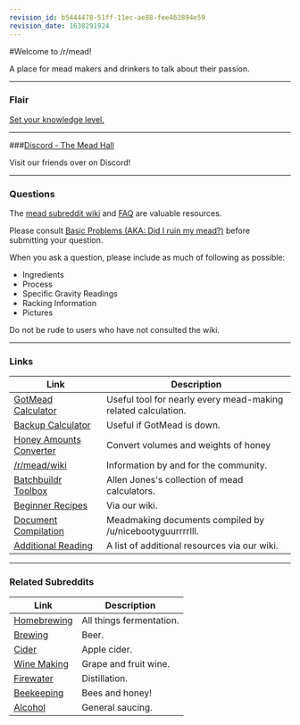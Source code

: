 ```yaml
---
revision_id: b5444478-51ff-11ec-ae88-fee462894e59
revision_date: 1638291924
---
```


#Welcome to /r/mead!

A place for mead makers and drinkers to talk about their passion.

---

### Flair

[Set your knowledge level.](http://www.reddit.com/r/mead/comments/ot32d/news_improvements_on_look_of_rmead/)

---

###[Discord - The Mead Hall](https://discord.gg/x6YHsWp) 

Visit our friends over on Discord!

---

### Questions

The [mead subreddit wiki](http://www.reddit.com/r/mead/wiki) and [FAQ](https://www.reddit.com/r/mead/wiki/index#wiki_f.a.q.) are valuable resources.

Please consult [Basic Problems (AKA: Did I ruin my mead?)](https://www.reddit.com/r/mead/wiki/faq/basic_problems) before submitting your question.

When you ask a question, please include as much of following as possible:

* Ingredients
* Process
* Specific Gravity Readings
* Racking Information
* Pictures

Do not be rude to users who have not consulted the wiki.

---

### Links

Link | Description
---|---
[GotMead Calculator](http://gotmead.com/blog/the-mead-calculator/)| Useful tool for nearly every mead-making related calculation.
[Backup Calculator](http://meadcalc.freevar.com/) | Useful if GotMead is down.
[Honey Amounts Converter](http://convert-to.com/246/honey-amounts-converter.html) | Convert volumes and weights of honey
[/r/mead/wiki](https://www.reddit.com/r/mead/wiki/index)| Information by and for the community.
[Batchbuildr Toolbox](http://www.meadmakr.com/the-meadmakrs-toolbox/) | Allen Jones's collection of mead calculators.
[Beginner Recipes](https://www.reddit.com/r/mead/wiki/recipes) | Via our wiki.
[Document Compilation](https://drive.google.com/drive/u/0/folders/0BwMEz0IKBaldQVlYblhWc29SR2FiWVZMX0FKUTlfZw#) | Meadmaking documents compiled by /u/nicebootyguurrrrlll.
[Additional Reading](https://www.reddit.com/r/mead/wiki/resources/reading_list) | A list of additional resources via our wiki.

---

### Related Subreddits

Link | Description
---|---
[Homebrewing](http://www.reddit.com/r/homebrewing/)| All things fermentation.
[Brewing](http://www.reddit.com/r/brewing/)| Beer.
[Cider](http://www.reddit.com/r/cider) | Apple cider.
[Wine Making](http://www.reddit.com/r/winemaking/) | Grape and fruit wine.
[Firewater](http://www.reddit.com/r/firewater/) | Distillation.
[Beekeeping](http://www.reddit.com/r/beekeeping/)| Bees and honey!
[Alcohol](http://www.reddit.com/r/alcohol/)| General saucing.